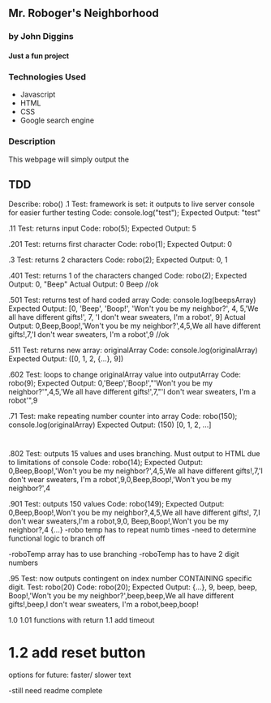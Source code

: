 ## Mr. Roboger's Neighborhood

### by John Diggins
#### Just a fun project

### Technologies Used
- Javascript
- HTML
- CSS
- Google search engine

### Description
 This webpage will simply output the 

















## TDD

Describe: robo()
 .1
Test: framework is set: it outputs to live server console for easier further testing
Code: console.log("test");
Expected Output: "test"

 .11
Test: returns input
Code: robo(5);
Expected Output: 5

.201
Test: returns first character
Code: robo(1);
Expected Output: 0

 .3
Test: returns 2 characters
Code: robo(2);
Expected Output: 0, 1 

 .401
Test: returns 1 of the characters changed
Code: robo(2);
Expected Output:  0, "Beep"
Actual Output: 0 Beep //ok

 .501
Test: returns test of hard coded array
Code: console.log(beepsArray)
Expected Output: [0, 'Beep', 'Boop!', 'Won't you be my neighbor?', 4, 5,'We all have different gifts!', 7, 'I don't wear sweaters, I'm a robot', 9]
Actual Output: 0,Beep,Boop!,'Won't you be my neighbor?',4,5,We all have different gifts!,7,'I don't wear sweaters, I'm a robot',9 //ok

  .511
Test: returns new array: originalArray
Code: console.log(originalArray)
Expected Output: ([0, 1, 2, {...}, 9])

 .602
Test: loops to change originalArray value into outputArray
Code: robo(9);
Expected Output: 0,'Beep','Boop!',"'Won't you be my neighbor?'",4,5,'We all have different gifts!',7,"'I don't wear sweaters, I'm a robot'",9 

 .71
Test: make repeating number counter into array
Code: robo(150); console.log(originalArray)
Expected Output: (150) [0, 1, 2, ...] 

#
 .802
Test: outputs 15 values and uses branching. Must output to HTML due to limitations of console
Code: robo(14);
Expected Output: 0,Beep,Boop!,'Won't you be my neighbor?',4,5,We all have different gifts!,7,'I don't wear sweaters, I'm a robot',9,0,Beep,Boop!,'Won't you be my neighbor?',4

 .901
Test: outputs 150 values
Code: robo(149);
Expected Output: 0,Beep,Boop!,Won't you be my neighbor?,4,5,We all have different gifts!, 7,I don't wear sweaters,I'm a robot,9,0, Beep,Boop!,Won't you be my neighbor?,4 {...}
-robo temp has to repeat numb times
-need to determine functional logic to branch off

-roboTemp array has to use branching
-roboTemp has to have 2 digit numbers

 .95
Test: now outputs contingent on index number CONTAINING specific digit.
Test: robo(20)
Code: robo(20);
Expected Output: {...}, 9, beep, beep, Boop!,'Won't you be my neighbor?',beep,beep,We all have different gifts!,beep,I don't wear sweaters, I'm a robot,beep,boop! 
 

1.0
1.01 functions with return
1.1 add timeout

# 1.2 add reset button

options for future:
faster/ slower text



-still need
readme complete
